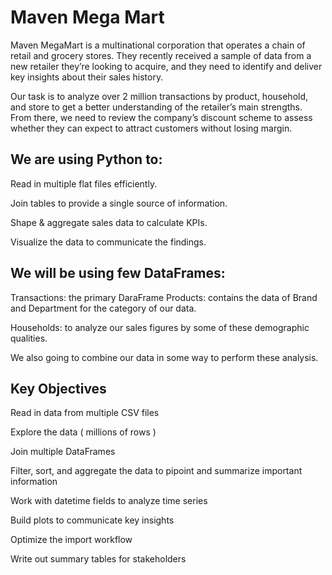 # Maven Mega Mart
Maven MegaMart is a multinational corporation that operates a chain of retail and grocery stores. They recently received a sample of data from a new retailer they’re looking to acquire, and they need to identify and deliver key insights about their sales history.

Our task is to analyze over 2 million transactions by product, household, and store to get a better understanding of the retailer’s main strengths.
From there, we need to review the company’s discount scheme to assess whether they can expect to attract customers without losing margin.


## We are using Python to:

Read in multiple flat files efficiently.

Join tables to provide a single source of information.

Shape & aggregate sales data to calculate KPIs.

Visualize the data to communicate the findings.

## We will be using few DataFrames:

Transactions: the primary DaraFrame
Products: contains the data of Brand and Department for the category of our data.

Households: to analyze our sales figures by some of these demographic qualities.

We also going to combine our data in some way to perform these analysis.

## Key Objectives
Read in data from multiple CSV files

Explore the data ( millions of rows )

Join multiple DataFrames

Filter, sort, and aggregate the data to pipoint and summarize important information

Work with datetime fields to analyze time series

Build plots to communicate key insights

Optimize the import workflow

Write out summary tables for stakeholders
